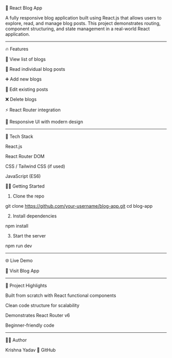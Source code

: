 
📘 React Blog App

A fully responsive blog application built using React.js that allows users to explore, read, and manage blog posts. This project demonstrates routing, component structuring, and state management in a real-world React application.


---

🔥 Features

📰 View list of blogs

📄 Read individual blog posts

➕ Add new blogs

📝 Edit existing posts

❌ Delete blogs

⚡ React Router integration

💅 Responsive UI with modern design



---

🚀 Tech Stack

React.js

React Router DOM

CSS / Tailwind CSS (if used)

JavaScript (ES6)



🧑‍💻 Getting Started

1. Clone the repo

git clone https://github.com/your-username/blog-app.git
cd blog-app

2. Install dependencies

npm install

3. Start the server

npm run dev


---

🌐 Live Demo

🔗 Visit Blog App


---

📌 Project Highlights

Built from scratch with React functional components

Clean code structure for scalability

Demonstrates React Router v6

Beginner-friendly code



---

🙋‍♂️ Author

Krishna Yadav
🔗 GitHub




